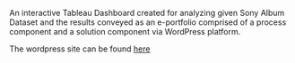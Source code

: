 An interactive Tableau Dashboard created for analyzing given Sony Album Dataset and the results conveyed as an e-portfolio comprised of a process component and a solution component via WordPress platform.

The wordpress site can be found [here](https://wp.deakin.edu.au/deakinsso_460041403_ibazaz_submission_2/)
